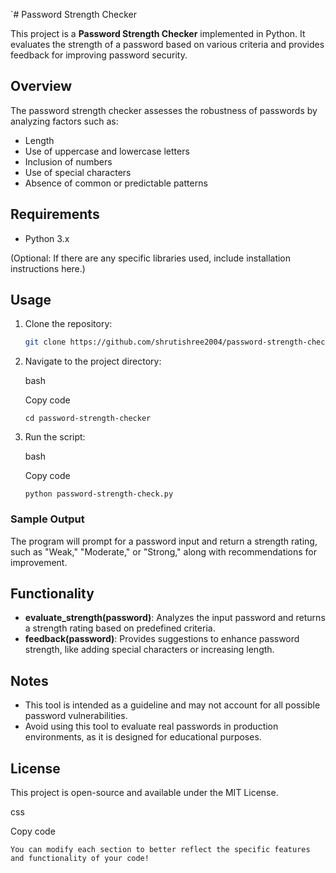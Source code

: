 `# Password Strength Checker

This project is a **Password Strength Checker** implemented in Python. It evaluates the strength of a password based on various criteria and provides feedback for improving password security.

## Overview

The password strength checker assesses the robustness of passwords by analyzing factors such as:
- Length
- Use of uppercase and lowercase letters
- Inclusion of numbers
- Use of special characters
- Absence of common or predictable patterns

## Requirements

- Python 3.x

(Optional: If there are any specific libraries used, include installation instructions here.)

## Usage

1. Clone the repository:
   ```bash
   git clone https://github.com/shrutishree2004/password-strength-checker.git `

1.  Navigate to the project directory:

    bash

    Copy code

    `cd password-strength-checker`

2.  Run the script:

    bash

    Copy code

    `python password-strength-check.py`

### Sample Output

The program will prompt for a password input and return a strength rating, such as "Weak," "Moderate," or "Strong," along with recommendations for improvement.

Functionality
-------------

-   **evaluate_strength(password)**: Analyzes the input password and returns a strength rating based on predefined criteria.
-   **feedback(password)**: Provides suggestions to enhance password strength, like adding special characters or increasing length.

Notes
-----

-   This tool is intended as a guideline and may not account for all possible password vulnerabilities.
-   Avoid using this tool to evaluate real passwords in production environments, as it is designed for educational purposes.

License
-------

This project is open-source and available under the MIT License.

css

Copy code

 `You can modify each section to better reflect the specific features and functionality of your code!`
